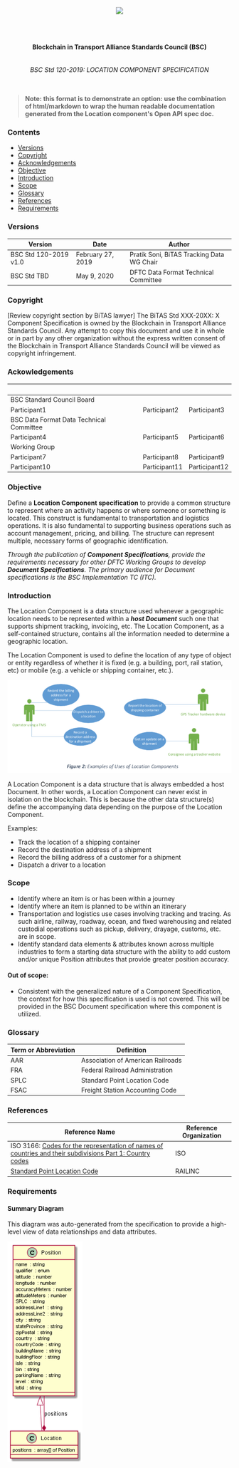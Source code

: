 <p align="center">
  <img src="https://redblue36.github.io/DataFormatDemoSwaggerUI/docs/bsc-logo.png">
</p>
<br>
<br>
<p align="center">
<b>Blockchain in Transport Alliance Standards Council (BSC)</b>
<br>
<br>
<br>
<i>BSC Std 120-2019: LOCATION COMPONENT SPECIFICATION</i>
<br>
<br>
<br>
</p>


> **Note: this format is to demonstrate an option: use the combination of html/markdown to wrap the human readable documentation generated from the Location component's Open API spec doc.**


### Contents

- [Versions](#versions)
- [Copyright](#copyright)
- [Acknowledgements](#ackowledgements)
- [Objective](#objective)
- [Introduction](#introduction)
- [Scope](#scope)
- [Glossary](#glossary)
- [References](#references)
- [Requirements](#requirements)


### Versions

Version | Date | Author
---------|----------|---------
 BSC Std 120-2019 v1.0 | February 27, 2019 | Pratik Soni, BiTAS Tracking Data WG Chair
BSC Std TBD | May 9, 2020 | DFTC Data Format Technical Committee

### Copyright

[Review copyright section by BiTAS lawyer] The BiTAS Std XXX-20XX: X Component Specification is owned by the Blockchain in Transport Alliance Standards Council. Any attempt to copy this document and use it in whole or in part by any other organization without the express written consent of the Blockchain in Transport Alliance Standards Council will be viewed as copyright infringement.

### Ackowledgements

  &nbsp; |   &nbsp; | &nbsp;
---------|----------|---------
BSC Standard Council Board |
Participant1 | Participant2 | Participant3
BSC Data Format Data Technical Committee |
Participant4 | Participant5 | Participant6
Working Group |
Participant7 | Participant8 | Participant9
Participant10 | Participant11 | Participant12

### Objective

Define a **Location Component specification** to provide a common structure to represent where an activity happens or where someone or something is located.  This construct is fundamental to transportation and logistics operations.  It is also fundamental to supporting business operations such as account management, pricing, and billing.  The structure can represent multiple, necessary forms of geographic identification.

*Through the publication of **Component Specifications**, provide the requirements necessary for other DFTC Working Groups to develop **Document Specifications**.  The primary audience for Document specifications is the BSC Implementation TC (ITC).*

### Introduction

The Location Component is a data structure used whenever a geographic location needs to be represented within a ***host Document*** such one that supports shipment tracking, invoicing, etc.  The Location Component, as a self-contained structure, contains all the information needed to determine a geographic location.

The Location Component is used to define the location of any type of object or entity regardless of whether it is fixed (e.g. a building, port, rail station, etc) or mobile (e.g. a vehicle or shipping container, etc.).

![figure2](location-figure2.png)

A Location Component is a data structure that is always embedded a host Document.  In other words, a Location Component can never exist in isolation on the blockchain. This is because the other data structure(s) define the accompanying data depending on the purpose of the Location Component. 

Examples:
-	Track the location of a shipping container
-	Record the destination address of a shipment
-	Record the billing address of a customer for a shipment
-	Dispatch a driver to a location

### Scope

-	Identify where an item is or has been within a journey 
-	Identify where an item is planned to be within an itinerary
-	Transportation and logistics use cases involving tracking and tracing.  As such airline, railway, roadway, ocean, and fixed warehousing and related custodial operations  such as pickup, delivery, drayage, customs, etc. are in scope.
-	Identify standard data elements & attributes known across multiple industries to form a starting data structure with the ability to add custom and/or unique Position attributes that provide greater position accuracy.

#### Out of scope:

-	Consistent with the generalized nature of a Component Specification, the context for how this specification is used is not covered.  This will be provided in the BSC Document specification where this component is utilized.

### Glossary

Term or Abbreviation | Definition
---------|----------
AAR | Association of American Railroads
FRA | Federal Railroad Administration
SPLC | Standard Point Location Code
FSAC | Freight Station Accounting Code

### References

Reference Name | Reference Organization
---------|----------
ISO 3166: [Codes for the representation of names of countries and their subdivisions Part 1: Country codes](https://www.iso.org/iso-3166-country-codes.html) | ISO
[Standard Point Location Code](https://www.railinc.com/rportal/standard-point-location-code)| RAILINC


### Requirements

#### Summary Diagram

This diagram was auto-generated from the specification to provide a high-level view of data relationships and data attributes.

![Location diagram](location.png)
<br>
<br>


